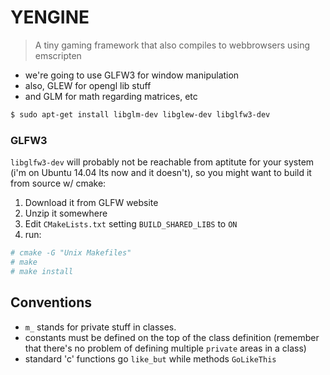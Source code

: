 # YENGINE

> A tiny gaming framework that also compiles to webbrowsers using emscripten

- we're going to use GLFW3 for window manipulation
- also, GLEW for opengl lib stuff
- and GLM for math regarding matrices, etc

```sh
$ sudo apt-get install libglm-dev libglew-dev libglfw3-dev
```

### GLFW3

`libglfw3-dev` will probably not be reachable from aptitute for your system (i'm on Ubuntu 14.04 lts now and it doesn't), so you might want to build it from source w/ cmake:

1.  Download it from GLFW website
2.  Unzip it somewhere
3.  Edit `CMakeLists.txt` setting `BUILD_SHARED_LIBS` to `ON`
4.  run:

```sh
# cmake -G "Unix Makefiles"
# make
# make install
```


## Conventions

- `m_` stands for private stuff in classes.
- constants must be defined on the top of the class definition (remember that there's no problem of defining multiple `private` areas in a class)
- standard 'c' functions go `like_but` while methods `GoLikeThis`



